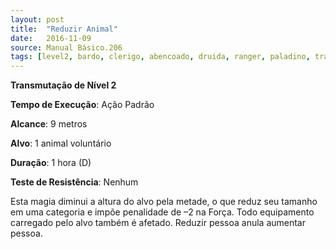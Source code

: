 ```yaml
---
layout: post
title:  "Reduzir Animal"
date:   2016-11-09
source: Manual Básico.206
tags: [level2, bardo, clerigo, abencoado, druida, ranger, paladino, transmutacao, padrao, metros, alvo, hora, nenhum]
---
```


**Transmutação de Nível 2**

**Tempo de Execução**: Ação Padrão

**Alcance**: 9 metros

**Alvo**: 1 animal voluntário

**Duração**: 1 hora (D)

**Teste de Resistência**: Nenhum

Esta magia diminui a altura do alvo pela metade, o que reduz seu tamanho em uma categoria e impõe penalidade de –2 na
Força. Todo equipamento carregado pelo alvo também é afetado.
Reduzir pessoa anula aumentar pessoa.
